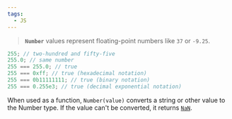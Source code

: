 ```yaml
---
tags:
  - JS
---
```

>**`Number`** values represent floating-point numbers like `37` or `-9.25`.

```js
255; // two-hundred and fifty-five
255.0; // same number
255 === 255.0; // true
255 === 0xff; // true (hexadecimal notation)
255 === 0b11111111; // true (binary notation)
255 === 0.255e3; // true (decimal exponential notation)
```

When used as a function, `Number(value)` converts a string or other value to the Number type. If the value can't be converted, it returns [`NaN`](https://developer.mozilla.org/en-US/docs/Web/JavaScript/Reference/Global_Objects/NaN).